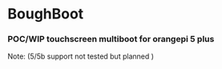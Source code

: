 # BoughBoot
###  POC/WIP touchscreen multiboot for orangepi 5 plus 
Note: (5/5b support not tested but planned )
